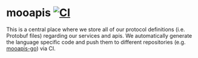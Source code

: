 # mooapis [![CI](https://github.com/CowNetwork/mooapis/actions/workflows/ci.yaml/badge.svg?branch=v0.14.1)](https://github.com/CowNetwork/mooapis/actions/workflows/ci.yaml)

This is a central place where we store all of our protocol definitions (i.e. Protobuf files) regarding our services and apis.
We automatically generate the language specific code and push them to different repositories (e.g. [mooapis-go](https://github.com/CowNetwork/mooapis-go)) via CI.
